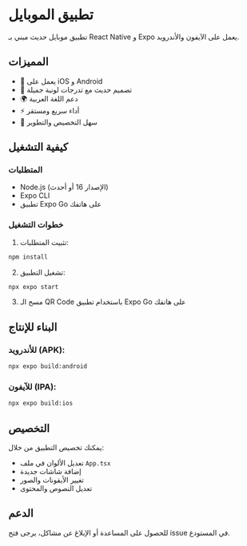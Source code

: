 # تطبيق الموبايل

تطبيق موبايل حديث مبني بـ React Native و Expo يعمل على الآيفون والأندرويد.

## المميزات

- 📱 يعمل على iOS و Android
- 🎨 تصميم حديث مع تدرجات لونية جميلة
- 🌍 دعم اللغة العربية
- ⚡ أداء سريع ومستقر
- 🔧 سهل التخصيص والتطوير

## كيفية التشغيل

### المتطلبات
- Node.js (الإصدار 16 أو أحدث)
- Expo CLI
- تطبيق Expo Go على هاتفك

### خطوات التشغيل

1. تثبيت المتطلبات:
```bash
npm install
```

2. تشغيل التطبيق:
```bash
npx expo start
```

3. مسح الـ QR Code باستخدام تطبيق Expo Go على هاتفك

## البناء للإنتاج

### للأندرويد (APK):
```bash
npx expo build:android
```

### للآيفون (IPA):
```bash
npx expo build:ios
```

## التخصيص

يمكنك تخصيص التطبيق من خلال:
- تعديل الألوان في ملف `App.tsx`
- إضافة شاشات جديدة
- تغيير الأيقونات والصور
- تعديل النصوص والمحتوى

## الدعم

للحصول على المساعدة أو الإبلاغ عن مشاكل، يرجى فتح issue في المستودع.